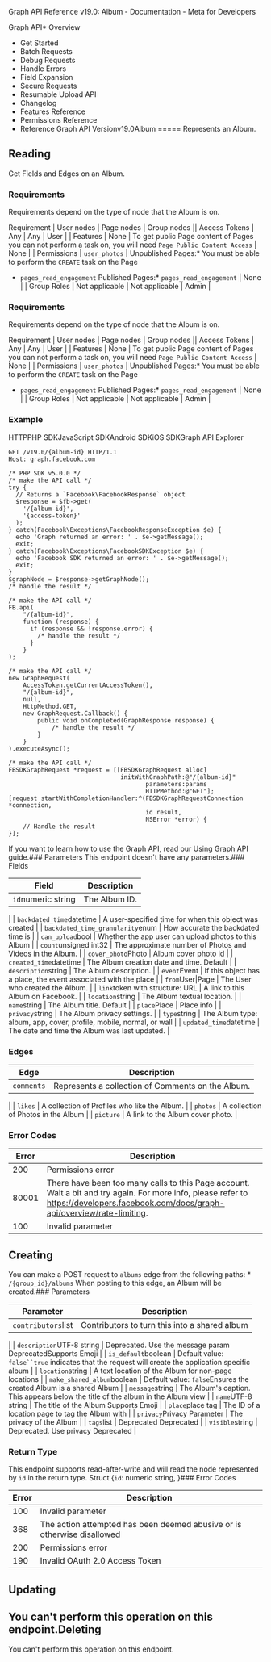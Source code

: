 Graph API Reference v19.0: Album - Documentation - Meta for Developers

Graph API* Overview
* Get Started
* Batch Requests
* Debug Requests
* Handle Errors
* Field Expansion
* Secure Requests
* Resumable Upload API
* Changelog
* Features Reference
* Permissions Reference
* Reference
Graph API Versionv19.0Album
=====
Represents an Album.

Reading
-------
Get Fields and Edges on an Album.

### Requirements

Requirements depend on the type of node that the Album is on.

 Requirement | User nodes | Page nodes | Group nodes || Access Tokens | Any
 | Any
 | User
 |
| Features | None
 | To get public Page content of Pages you can not perform a task on, you will need `Page Public Content Access` | None
 |
| Permissions | `user_photos` | Unpublished Pages:* You must be able to perform the `CREATE` task on the Page
* `pages_read_engagement`
Published Pages:* `pages_read_engagement`
 | None |
| Group Roles | Not applicable | Not applicable | Admin |
### Requirements

Requirements depend on the type of node that the Album is on.

 Requirement | User nodes | Page nodes | Group nodes || Access Tokens | Any
 | Any
 | User
 |
| Features | None
 | To get public Page content of Pages you can not perform a task on, you will need `Page Public Content Access` | None
 |
| Permissions | `user_photos` | Unpublished Pages:* You must be able to perform the `CREATE` task on the Page
* `pages_read_engagement`
Published Pages:* `pages_read_engagement`
 | None |
| Group Roles | Not applicable | Not applicable | Admin |
### Example
HTTPPHP SDKJavaScript SDKAndroid SDKiOS SDKGraph API Explorer
```
GET /v19.0/{album-id} HTTP/1.1
Host: graph.facebook.com
```
```
/* PHP SDK v5.0.0 */
/* make the API call */
try {
  // Returns a `Facebook\FacebookResponse` object
  $response = $fb->get(
    '/{album-id}',
    '{access-token}'
  );
} catch(Facebook\Exceptions\FacebookResponseException $e) {
  echo 'Graph returned an error: ' . $e->getMessage();
  exit;
} catch(Facebook\Exceptions\FacebookSDKException $e) {
  echo 'Facebook SDK returned an error: ' . $e->getMessage();
  exit;
}
$graphNode = $response->getGraphNode();
/* handle the result */
```
```
/* make the API call */
FB.api(
    "/{album-id}",
    function (response) {
      if (response && !response.error) {
        /* handle the result */
      }
    }
);
```
```
/* make the API call */
new GraphRequest(
    AccessToken.getCurrentAccessToken(),
    "/{album-id}",
    null,
    HttpMethod.GET,
    new GraphRequest.Callback() {
        public void onCompleted(GraphResponse response) {
            /* handle the result */
        }
    }
).executeAsync();
```
```
/* make the API call */
FBSDKGraphRequest *request = [[FBSDKGraphRequest alloc]
                               initWithGraphPath:@"/{album-id}"
                                      parameters:params
                                      HTTPMethod:@"GET"];
[request startWithCompletionHandler:^(FBSDKGraphRequestConnection *connection,
                                      id result,
                                      NSError *error) {
    // Handle the result
}];
```
If you want to learn how to use the Graph API, read our Using Graph API guide.### Parameters
This endpoint doesn't have any parameters.### Fields

| Field | Description |
| --- | --- |
| `id`numeric string | The Album ID.
 |
| `backdated_time`datetime | A user-specified time for when this object was created
 |
| `backdated_time_granularity`enum | How accurate the backdated time is
 |
| `can_upload`bool | Whether the app user can upload photos to this Album
 |
| `count`unsigned int32 | The approximate number of Photos and Videos in the Album.
 |
| `cover_photo`Photo | Album cover photo id
 |
| `created_time`datetime | The Album creation date and time.
Default |
| `description`string | The Album description.
 |
| `event`Event | If this object has a place, the event associated with the place
 |
| `from`User|Page | The User who created the Album.
 |
| `link`token with structure: URL | A link to this Album on Facebook.
 |
| `location`string | The Album textual location.
 |
| `name`string | The Album title.
Default |
| `place`Place | Place info
 |
| `privacy`string | The Album privacy settings.
 |
| `type`string | The Album type: album, app, cover, profile, mobile, normal, or wall
 |
| `updated_time`datetime | The date and time the Album was last updated.
 |
### Edges

| Edge | Description |
| --- | --- |
| `comments` | Represents a collection of Comments on the Album.
 |
| `likes` | A collection of Profiles who like the Album.
 |
| `photos` | A collection of Photos in the Album
 |
| `picture` | A link to the Album cover photo.
 |
### Error Codes

| Error | Description |
| --- | --- |
| 200 | Permissions error |
| 80001 | There have been too many calls to this Page account. Wait a bit and try again. For more info, please refer to https://developers.facebook.com/docs/graph-api/overview/rate-limiting. |
| 100 | Invalid parameter |
Creating
--------
You can make a POST request to `albums` edge from the following paths: * `/{group_id}/albums`
When posting to this edge, an Album will be created.### Parameters

| Parameter | Description |
| --- | --- |
| `contributors`list<int> | Contributors to turn this into a shared album
 |
| `description`UTF-8 string | Deprecated. Use the message param
DeprecatedSupports Emoji |
| `is_default`boolean | Default value: `false``true` indicates that the request will create the application specific album
 |
| `location`string | A text location of the Album for non-page locations
 |
| `make_shared_album`boolean | Default value: `false`Ensures the created Album is a shared Album
 |
| `message`string | The Album's caption. This appears below the title of the album in the Album view
 |
| `name`UTF-8 string | The title of the Album
Supports Emoji |
| `place`place tag | The ID of a location page to tag the Album with
 |
| `privacy`Privacy Parameter | The privacy of the Album
 |
| `tags`list<int> | Deprecated
Deprecated |
| `visible`string | Deprecated. Use privacy
Deprecated |
### Return Type
This endpoint supports read-after-write and will read the node represented by `id` in the return type. Struct {`id`: numeric string, }### Error Codes

| Error | Description |
| --- | --- |
| 100 | Invalid parameter |
| 368 | The action attempted has been deemed abusive or is otherwise disallowed |
| 200 | Permissions error |
| 190 | Invalid OAuth 2.0 Access Token |
Updating
--------
You can't perform this operation on this endpoint.Deleting
--------
You can't perform this operation on this endpoint.
